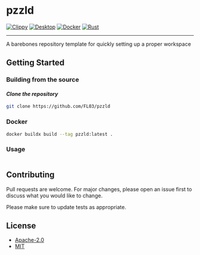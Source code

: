 # pzzld

[![Clippy](https://github.com/FL03/pzzld/actions/workflows/clippy.yml/badge.svg)](https://github.com/FL03/pzzld/actions/workflows/clippy.yml)
[![Desktop](https://github.com/FL03/pzzld/actions/workflows/desktop.yml/badge.svg)](https://github.com/FL03/pzzld/actions/workflows/desktop.yml)
[![Docker](https://github.com/FL03/pzzld/actions/workflows/docker.yml/badge.svg)](https://github.com/FL03/pzzld/actions/workflows/docker.yml)
[![Rust](https://github.com/FL03/pzzld/actions/workflows/rust.yml/badge.svg)](https://github.com/FL03/pzzld/actions/workflows/rust.yml)

***

A barebones repository template for quickly setting up a proper workspace

## Getting Started

### Building from the source

#### _Clone the repository_

```bash
git clone https://github.com/FL03/pzzld
```

### Docker

```bash
docker buildx build --tag pzzld:latest .
```

### Usage

```rust

```

## Contributing

Pull requests are welcome. For major changes, please open an issue first
to discuss what you would like to change.

Please make sure to update tests as appropriate.

## License

- [Apache-2.0](https://choosealicense.com/licenses/apache-2.0/)
- [MIT](https://choosealicense.com/licenses/mit/)
